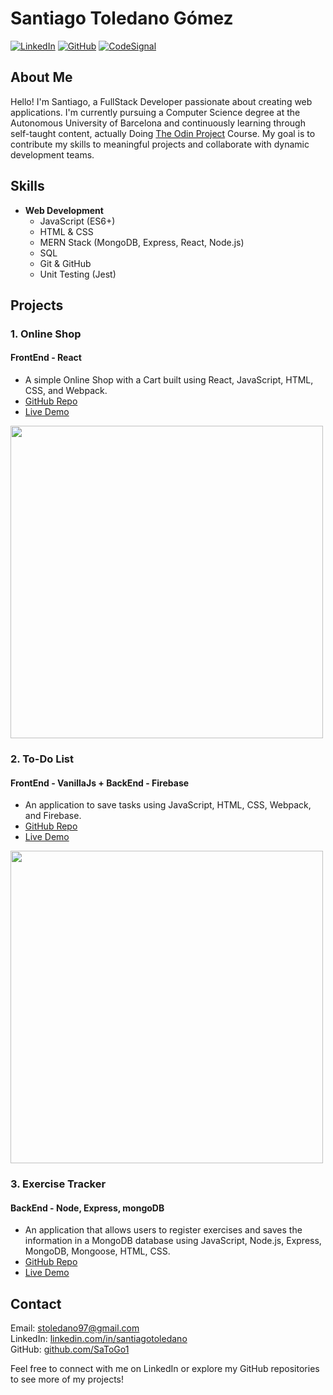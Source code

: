 # Santiago Toledano Gómez

[![LinkedIn](https://img.shields.io/badge/-LinkedIn-blue?style=flat-square&logo=linkedin&logoColor=white&link=https://linkedin.com/in/santiagotoledano)](https://linkedin.com/in/santiagotoledano)
[![GitHub](https://img.shields.io/badge/-GitHub-black?style=flat-square&logo=github&logoColor=white&link=https://github.com/SaToGo1)](https://github.com/SaToGo1)
[![CodeSignal](https://img.shields.io/badge/-CodeSignal-black?style=flat-square&logo=codesignal&logoColor=white&link=https://app.codesignal.com/profile/santiago_x7i)](https://app.codesignal.com/profile/santiago_x7i)

## About Me
Hello! I'm Santiago, a FullStack Developer passionate about creating web applications. I'm currently pursuing a Computer Science degree at the Autonomous University of Barcelona and continuously learning through self-taught content, actually Doing [The Odin Project](https://www.theodinproject.com/) Course. My goal is to contribute my skills to meaningful projects and collaborate with dynamic development teams.

## Skills
- **Web Development**
  - JavaScript (ES6+)
  - HTML & CSS
  - MERN Stack (MongoDB, Express, React, Node.js)
  - SQL
  - Git & GitHub
  - Unit Testing (Jest)

## Projects
### 1. Online Shop
#### FrontEnd - React
- A simple Online Shop with a Cart built using React, JavaScript, HTML, CSS, and Webpack.							           	            		      
- [GitHub Repo](https://github.com/SaToGo1/shopping-cart)
- [Live Demo](https://satogo1.github.io/Todo-list)
<img src="https://github.com/SaToGo1/shopping-cart/assets/85353835/ad492f89-6be4-4243-9c86-fad7a67cc3b6" width="500px">

### 2. To-Do List
#### FrontEnd - VanillaJs + BackEnd - Firebase 	
- An application to save tasks using JavaScript, HTML, CSS, Webpack, and Firebase.
- [GitHub Repo](https://github.com/SaToGo1/Todo-list)
- [Live Demo](https://satogo1.github.io/Todo-list)
<img src="https://github.com/SaToGo1/Todo-list/assets/85353835/60c2fab9-8f62-4ba4-97bc-9525d2dd4e2a" width="500px">

### 3. Exercise Tracker
#### BackEnd - Node, Express, mongoDB
- An application that allows users to register exercises and saves the information in a MongoDB database using JavaScript, Node.js, Express, MongoDB, Mongoose, HTML, CSS.
- [GitHub Repo](https://github.com/SaToGo1/project-exercisetracker)
- [Live Demo](https://project-exercisetracker.satogo.repl.co/)

## Contact
Email: stoledano97@gmail.com  
LinkedIn: [linkedin.com/in/santiagotoledano](https://linkedin.com/in/santiagotoledano)  
GitHub: [github.com/SaToGo1](https://github.com/SaToGo1)  

Feel free to connect with me on LinkedIn or explore my GitHub repositories to see more of my projects!
